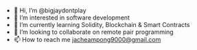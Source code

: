 - 👋 Hi, I’m @bigjaydontplay
- 👀 I’m interested in software development
- 🌱 I’m currently learning Solidity, Blockchain & Smart Contracts
- 💞️ I’m looking to collaborate on remote pair programming
- 📫 How to reach me jacheampong9000@gmail.com 

<!---
bigjaydontplay/bigjaydontplay is a ✨ special ✨ repository because its `README.md` (this file) appears on your GitHub profile.
You can click the Preview link to take a look at your changes.
--->
